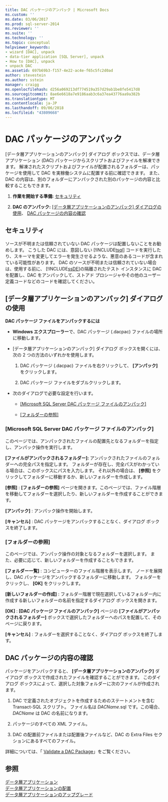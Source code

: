 ```yaml
---
title: DAC パッケージのアンパック | Microsoft Docs
ms.custom: ''
ms.date: 03/06/2017
ms.prod: sql-server-2014
ms.reviewer: ''
ms.suite: ''
ms.technology: ''
ms.topic: conceptual
helpviewer_keywords:
- wizard [DAC], unpack
- data-tier application [SQL Server], unpack
- How to [DAC], unpack
- unpack DAC
ms.assetid: 697b69b3-f157-4e22-ac4e-f65c5fc2d0ad
author: stevestein
ms.author: sstein
manager: craigg
ms.openlocfilehash: d256a069213df774519a357d29ab1be8fe5417d8
ms.sourcegitcommit: 8ae6e6618a7e9186aab3c6a37ea43776aa9a382b
ms.translationtype: MT
ms.contentlocale: ja-JP
ms.lasthandoff: 09/06/2018
ms.locfileid: "43809668"
---
```

# <a name="unpack-a-dac-package"></a>DAC パッケージのアンパック
  [データ層アプリケーションのアンパック] ダイアログ ボックスでは、データ層アプリケーション (DAC) パッケージからスクリプトおよびファイルを解凍できます。 解凍されたスクリプトおよびファイルが配置されるフォルダーは、パッケージを使用して DAC を実稼働システムに配置する前に確認できます。 また、DAC の内容は、別のフォルダーにアンパックされた別のパッケージの内容と比較することもできます。  
  
1.  **作業を開始する準備:**  [セキュリティ](#Security)  
  
2.  **DAC のアンパック:**  [[データ層アプリケーションのアンパック] ダイアログの使用](#UnpackDACDial)、 [DAC パッケージの内容の確認](#ExamDACPack)  
  
##  <a name="Security"></a> セキュリティ  
 ソースが不明または信頼されていない DAC パッケージは配置しないことをお勧めします。 こうした DAC には、意図しない [!INCLUDE[tsql](../../includes/tsql-md.md)] コードを実行したり、スキーマを変更してエラーを発生させるような、悪意のあるコードが含まれている可能性があります。 DAC のソースが不明または信頼されていない場合は、使用する前に、 [!INCLUDE[ssDE](../../includes/ssde-md.md)]の隔離されたテスト インスタンスに DAC を配置し、DAC をアンパックして、ストアド プロシージャやその他のユーザー定義コードなどのコードを確認してください。  
  
##  <a name="UnpackDACDial"></a> [データ層アプリケーションのアンパック] ダイアログの使用  
 **DAC パッケージ ファイルをアンパックするには**  
  
-   **Windows エクスプローラー**で、DAC パッケージ (.dacpac) ファイルの場所に移動します。  
  
-   [データ層アプリケーションのアンパック] ダイアログ ボックスを開くには、次の 2 つの方法のいずれかを使用します。  
  
    1.  DAC パッケージ (.dacpac) ファイルを右クリックして、 **[アンパック]** をクリックします。  
  
    2.  DAC パッケージ ファイルをダブルクリックします。  
  
-   次のダイアログで必要な設定を行います。  
  
    -   [[Microsoft SQL Server DAC パッケージ ファイルのアンパック]](#Unpack)  
  
    -   [[フォルダーの参照]](#Browse)  
  
###  <a name="Unpack"></a> [Microsoft SQL Server DAC パッケージ ファイルのアンパック]  
 このページでは、アンパックされたファイルの配置先となるフォルダーを指定し、アンパック操作を実行します。  
  
 **[ファイルがアンパックされるフォルダー]:** アンパックされたファイルのフォルダーへの完全パスを指定します。 フォルダーが存在し、完全パスがわかっている場合は、このボックスにパスを入力します。 それ以外の場合は、 **[参照]** をクリックしてフォルダーに移動するか、新しいフォルダーを作成します。  
  
 **[参照]** : **[フォルダーの参照]** ページを開きます。このページでは、ファイル階層を移動してフォルダーを選択したり、新しいフォルダーを作成することができます。  
  
 **[アンパック]** : アンパック操作を開始します。  
  
 **[キャンセル]** : DAC パッケージをアンパックすることなく、ダイアログ ボックスを終了します。  
  
###  <a name="Browse"></a> [フォルダーの参照]  
 このページでは、アンパック操作の対象となるフォルダーを選択します。 また、必要に応じて、新しいフォルダーを作成することもできます。  
  
 **[フォルダー一覧]** : コンピューターのファイル階層を表示します。 ノードを展開し、DAC パッケージをアンパックするフォルダーに移動します。 フォルダーをクリックし、 **[OK]** をクリックします。  
  
 **[新しいフォルダーの作成]** : フォルダー階層で現在選択しているフォルダー内に作成する新しいフォルダーの名前を指定するダイアログ ボックスを開きます。  
  
 **[OK]** : **[DAC パッケージ ファイルのアンパック]** ページの **[ファイルがアンパックされるフォルダー]** ボックスで選択したフォルダーへのパスを配置して、そのページに戻ります。  
  
 **[キャンセル]** : フォルダーを選択することなく、ダイアログ ボックスを終了します。  
  
##  <a name="ExamDACPack"></a> DAC パッケージの内容の確認  
 パッケージをアンパックすると、 **[データ層アプリケーションのアンパック]** ダイアログ ボックスで作成されたファイルを確認することができます。 このダイアログ ボックスによって、選択した対象フォルダーに次のファイルが作成されます。  
  
1.  DAC で定義されたオブジェクトを作成するためのステートメントを含む Transact-SQL スクリプト。 ファイル名は *DACName*.sql です。この場合、 *DACName* は DAC の名前になります。  
  
2.  パッケージのすべての XML ファイル。  
  
3.  DAC の配置前ファイルまたは配置後ファイルなど、DAC の Extra Files セクションにあるすべてのファイル。  
  
 詳細については、「 [Validate a DAC Package](validate-a-dac-package.md)」をご覧ください。  
  
## <a name="see-also"></a>参照  
 [データ層アプリケーション](data-tier-applications.md)   
 [データ層アプリケーションの配置](deploy-a-data-tier-application.md)   
 [データ層アプリケーションのアップグレード](upgrade-a-data-tier-application.md)  
  
  
